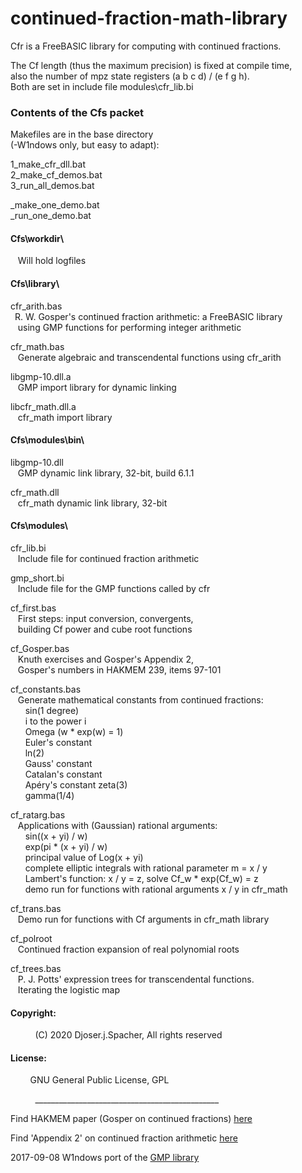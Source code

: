 # continued-fraction-math-library
Cfr is a FreeBASIC library for computing with continued fractions.  
  
  
The Cf length (thus the maximum precision) is fixed at compile time,  
also the number of mpz state registers (a b c d) / (e f g h).  
Both are set in include file modules\cfr_lib.bi  
  
  
### Contents of the Cfs packet
  
  
Makefiles are in the base directory  
(-W1ndows only, but easy to adapt):  
  
1_make_cfr_dll.bat  
2_make_cf_demos.bat  
3_run_all_demos.bat  
  
_make_one_demo.bat  
_run_one_demo.bat  
  
  
#### Cfs\workdir\  
   Will hold logfiles  
  
  
#### Cfs\library\  
  
cfr_arith.bas  
&ensp;R. W. Gosper's continued fraction arithmetic: a FreeBASIC library  
   using GMP functions for performing integer arithmetic  
  
cfr_math.bas  
   Generate algebraic and transcendental functions using cfr_arith  
  
libgmp-10.dll.a  
   GMP import library for dynamic linking  
  
libcfr_math.dll.a  
   cfr_math import library  
  
  
#### Cfs\modules\bin\  
  
libgmp-10.dll  
   GMP dynamic link library, 32-bit, build 6.1.1  
  
cfr_math.dll  
   cfr_math dynamic link library, 32-bit  
  
#### Cfs\modules\  
  
cfr_lib.bi  
   Include file for continued fraction arithmetic  
  
gmp_short.bi  
   Include file for the GMP functions called by cfr  
  
cf_first.bas  
   First steps: input conversion, convergents,  
   building Cf power and cube root functions  
  
cf_Gosper.bas  
   Knuth exercises and Gosper's Appendix 2,  
   Gosper's numbers in HAKMEM 239, items 97-101  
  
cf_constants.bas  
   Generate mathematical constants from continued fractions:  
      sin(1 degree)  
      i to the power i  
      Omega (w * exp(w) = 1)  
      Euler's constant  
      ln(2)  
      Gauss' constant  
      Catalan's constant  
      Apéry's constant zeta(3)  
      gamma(1/4)  
  
cf_ratarg.bas  
   Applications with (Gaussian) rational arguments:  
      sin((x + yi) / w)  
      exp(pi * (x + yi) / w)  
      principal value of Log(x + yi)  
      complete elliptic integrals with rational parameter m = x / y  
      Lambert's function: x / y = z, solve Cf_w * exp(Cf_w) = z  
      demo run for functions with rational arguments x / y in cfr_math  
  
cf_trans.bas  
   Demo run for functions with Cf arguments in cfr_math library  
  
cf_polroot  
   Continued fraction expansion of real polynomial roots  
  
cf_trees.bas  
   P. J. Potts' expression trees for transcendental functions.  
   Iterating the logistic map  
  
  
#### Copyright:  
          (C) 2020 Djoser.j.Spacher, All rights reserved  
  
#### License:  
          GNU General Public License, GPL  
  
          ______________________________________________  
  
Find HAKMEM paper (Gosper on continued fractions) [here](https://perl.plover.com/classes/cftalk/INFO/hakmem.html)  
  
Find 'Appendix 2' on continued fraction arithmetic [here](https://perl.plover.com/classes/cftalk/INFO/gosper.txt)  
  
2017-09-08 W1ndows port of the [GMP library](https://sourceforge.net/projects/mingw/files/MinGW/Base/gmp/gmp-6.1.2/)  
